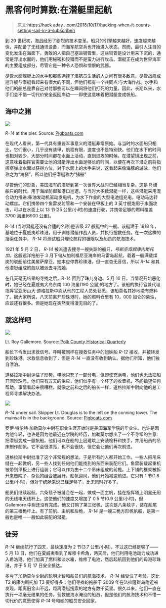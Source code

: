 # 黑客何时算数:在潜艇里起航

> 原文:[https://hack aday . com/2018/10/17/hacking-when-it-counts-setting-sail-in-a-subscriber/](https://hackaday.com/2018/10/17/hacking-when-it-counts-setting-sail-in-a-submarine/)

到 20 世纪初，海战经历了剧烈的技术变革。船只的引擎越来越好，速度越来越快，并配备了无线通讯设备，而海军航空兵也开始进入状态。然而，最引人注目的变化发生在海面下，勇敢的人把自己塞进钢管里，这些钢管是设计用来下沉的，通常是浮出水面的，他们用秘密和狡猾而不是蛮力进行攻击。潜艇正在成为世界海军的主要组成部分，尽管它是一种令人恐惧和憎恨的武器。

尽管水面舰艇上的水手和那些选择了潜航员生活的人之间有很多敌意，尽管战舰或巡洋舰与潜艇看起来有很大的不同，但他们都有一个共同点:与大海作战。水手和他们的船总是靠自己对付那些可以在瞬间将他们打死的力量。因此，长期以来，水手们会不惜一切代价安全返回岸边——即使这意味着把潜艇变成帆船。

## 海中之猪

[![](../Images/15956955d5b0b72889e38d98f8633cf5.png)](https://hackaday.com/wp-content/uploads/2018/09/r-14.jpg)

*R-14* at the pier. Source: [Pigboats.com](http://pigboats.com/subs/r-boats2.html)

在现代人看来，第一代具有重要军事意义的潜艇非常原始。与当时的水面船只相比，它们很小，几乎没有装甲，航程有限，速度也不是特别快。他们在水下的时间也相对较少，大部分时间都在水面上活动，直到进攻的时候。在潜望镜出现之前，这意味着指挥官需要让他的潜艇浮出水面足够长的时间，以便在再次下潜之前将指挥塔弹出水面以获得方位。对于水面上的水手来说，这看起来像海豚的游泳，他们称之为“海猪”，所以他们把潜艇称为“猪船”

尽管他们的形象，美国海军的潜艇到第一次世界大战时已经相当复杂。这是 R 级船只的时代，用于海岸防御和港口巡逻。与当时大多数潜艇一样，这些潜艇采用混合动力推进:柴油发动机驱动发电机，为水下作业的大型电池组充电，电动马达转动螺丝。它们携带四个鱼雷发射管和一个安装在甲板上的 3 英寸舰炮用于水面攻击，可以在水面上以 13 节(25 公里/小时)的速度行驶，并携带足够的燃料覆盖 3700 海里(6900 公里)。

R-14 (当时潜艇还没有合适的名称)是该级 27 艘艇中的一艘。该艇建于 1918 年，基地位于夏威夷珍珠港，用于训练潜艇作战人员，并执行搜救任务。在一次这样的搜索任务中， *R-14* 将测试船只理论航程的极限以及船员的航海技术。

1921 年 5 月 2 日， *R-14* 被派遣去搜寻一艘失踪的船只，*号航空母舰康内斯托加*。这艘远洋拖船于 3 月下旬从加利福尼亚海岸的马雷岛起航，载着一艘满载煤炭的驳船前往美属萨摩亚。她本应停靠珍珠港，但一直杳无音信，所以 *R-14* 和其他潜艇组成的舰队被派去寻找她。

在几天毫无结果的寻找之后，R-14 回到了珠儿身边。5 月 10 日，当情况开始恶化时，她已经在夏威夷大岛东南 100 海里(190 公里)的地方了。该船的执行官兼代理指挥官亚历山大·道格拉斯中尉从他的工程人员处获悉，该船莫名其妙地没有燃料了。据大家所说，八天前离开珍珠港时，她的燃料仓里有 10，000 加仑的柴油，应该还有很多。但是她现在突然变得漫无目的了。

## 就这样吧

[![](../Images/4bdb157545b15b46b7ef689963ea304f.png)](https://hackaday.com/wp-content/uploads/2018/09/gallemore.png)

Lt. Roy Gallemore. Source: [Polk County Historical Quarterly](https://cdm17277.contentdm.oclc.org/digital/collection/dcterms/id/86/rec/74)

船长下令发出求救信号。呼叫被同样在搜救任务中的姐妹船 *R-12* 接收，并被转发到珍珠港。求救信息收到了，但是 *R-14* 一直没有收到确认。据他们所知，他们独自漂泊。

道格拉斯中尉评估了形势。电池只充了一部分电，但即使充满电，他们也无法把船开回珍珠号。他们只有五天的供应，他们似乎有一个坏了的收音机，不能指望任何帮助。事情看起来很糟糕，就像之前和之后的船长一样，道格拉斯中尉向他的总工程师寻求解决办法。

[![](../Images/507d9dd8eaf9aae8063d47c6f7683eaf.png)](https://hackaday.com/wp-content/uploads/2018/09/undersail.jpg)

*R-14* under sail. Skipper Lt. Douglas is to the left on the conning tower. The mainsail is in the background. Source: [Pigboats.com](http://pigboats.com/subs/r-boats2.html)

罗伊·特伦特·加勒莫尔中尉在职业生涯开始时是美国海军学院的毕业生。也许是因为他年轻，也许是因为他最近在学院的经历，加勒莫尔想出了一个不寻常的主意:把潜艇变成一艘帆船。他们可以在船的上层建筑上安装桅杆和扶手，并用船员的吊床制作船帆。它不会很漂亮，也不会很快，但它会让他们再次前进。

道格拉斯中尉批准了这个非常规的想法，于是所有的人都开始工作。一些人把吊床缝在一起做帆，另一些人找到任何他们能找到的东西来装配它们。鱼雷装载起重机被带到甲板上进行组装；它可以作为由十二个吊床组成的前桅。上下铺的框架被拆开来做院子，杂色的组合被展开。船帆迎风，他们开始减速前进。它只有 1 节(1.8 公里/小时)，但对于统舱来说已经足够了，比无风时好多了。

船员们继续起航。六条毯子被缝合在一起，做成一面主帆，挂在指挥塔上明显无用的无线电天线杆上。这使他们的速度又增加了 0.5 节(0.9 公里/小时)，但 Gallemore 中尉还没有完成。他又订购了第三张帆，这次是八条毯子，装在船尾的第三根桅杆上。有了前帆、主帆和后桅， *R-14* 是一艘三桅方形帆帆船，是第一艘也是唯一一艘如此装配的潜艇。

## 徒劳

*R-14* 继续航行了四天，最快速度为 2 节(3.7 公里/小时)。不过这已经足够了——5 月 13 日，他们在夏威夷看到了库穆卡希角，两天后，他们利用电池动力成功进入希洛港。他们加满了燃料和淡水箱，维修了电池，然后起航回到他们的母港珍珠港，并于 5 月 17 日安全抵达。

多亏了加勒莫尔少尉的聪明才智和船员们的航海技术， *R-14* 经受住了考验。这比 T2 的康内斯托加 T3 要好得多；他们寻找的拖船于 2009 年在法拉隆群岛附近被发现，距离旧金山不远，距离潜艇搜索的地方有数千英里。很久以来，他们一直在执行一项毫无结果的任务，营救被海水淹没的船员，但是他们的航海技术和不惜一切代价的意愿使得 *R-14* 号和她的船员安全回家。